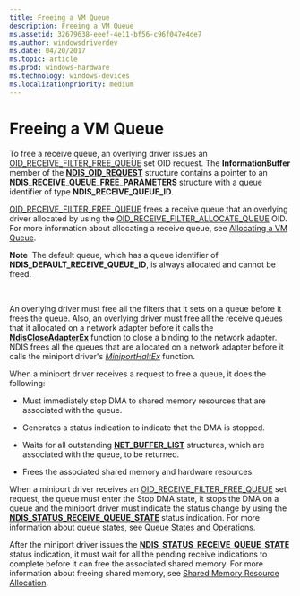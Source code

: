 ```yaml
---
title: Freeing a VM Queue
description: Freeing a VM Queue
ms.assetid: 32679638-eeef-4e11-bf56-c96f047e4de7
ms.author: windowsdriverdev
ms.date: 04/20/2017
ms.topic: article
ms.prod: windows-hardware
ms.technology: windows-devices
ms.localizationpriority: medium
---
```


# Freeing a VM Queue





To free a receive queue, an overlying driver issues an [OID\_RECEIVE\_FILTER\_FREE\_QUEUE](https://msdn.microsoft.com/library/windows/hardware/ff569789) set OID request. The **InformationBuffer** member of the [**NDIS\_OID\_REQUEST**](https://msdn.microsoft.com/library/windows/hardware/ff566710) structure contains a pointer to an [**NDIS\_RECEIVE\_QUEUE\_FREE\_PARAMETERS**](https://msdn.microsoft.com/library/windows/hardware/ff567201) structure with a queue identifier of type **NDIS\_RECEIVE\_QUEUE\_ID**.

[OID\_RECEIVE\_FILTER\_FREE\_QUEUE](https://msdn.microsoft.com/library/windows/hardware/ff569789) frees a receive queue that an overlying driver allocated by using the [OID\_RECEIVE\_FILTER\_ALLOCATE\_QUEUE](https://msdn.microsoft.com/library/windows/hardware/ff569784) OID. For more information about allocating a receive queue, see [Allocating a VM Queue](allocating-a-vm-queue.md).

**Note**  The default queue, which has a queue identifier of **NDIS\_DEFAULT\_RECEIVE\_QUEUE\_ID**, is always allocated and cannot be freed.

 

An overlying driver must free all the filters that it sets on a queue before it frees the queue. Also, an overlying driver must free all the receive queues that it allocated on a network adapter before it calls the [**NdisCloseAdapterEx**](https://msdn.microsoft.com/library/windows/hardware/ff561640) function to close a binding to the network adapter. NDIS frees all the queues that are allocated on a network adapter before it calls the miniport driver's [*MiniportHaltEx*](https://msdn.microsoft.com/library/windows/hardware/ff559388) function.

When a miniport driver receives a request to free a queue, it does the following:

-   Must immediately stop DMA to shared memory resources that are associated with the queue.

-   Generates a status indication to indicate that the DMA is stopped.

-   Waits for all outstanding [**NET\_BUFFER\_LIST**](https://msdn.microsoft.com/library/windows/hardware/ff568388) structures, which are associated with the queue, to be returned.

-   Frees the associated shared memory and hardware resources.

When a miniport driver receives an [OID\_RECEIVE\_FILTER\_FREE\_QUEUE](https://msdn.microsoft.com/library/windows/hardware/ff569789) set request, the queue must enter the Stop DMA state, it stops the DMA on a queue and the miniport driver must indicate the status change by using the [**NDIS\_STATUS\_RECEIVE\_QUEUE\_STATE**](https://msdn.microsoft.com/library/windows/hardware/ff567417) status indication. For more information about queue states, see [Queue States and Operations](queue-states-and-operations.md).

After the miniport driver issues the [**NDIS\_STATUS\_RECEIVE\_QUEUE\_STATE**](https://msdn.microsoft.com/library/windows/hardware/ff567417) status indication, it must wait for all the pending receive indications to complete before it can free the associated shared memory. For more information about freeing shared memory, see [Shared Memory Resource Allocation](shared-memory-resource-allocation.md).

 

 





